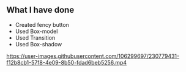 
## What I have done

 - Created fency button
 - Used Box-model
 - Used Transition
 - Used Box-shadow


https://user-images.githubusercontent.com/106299697/230779431-f12b8cb1-57f8-4e09-8b50-fdad6beb5256.mp4

